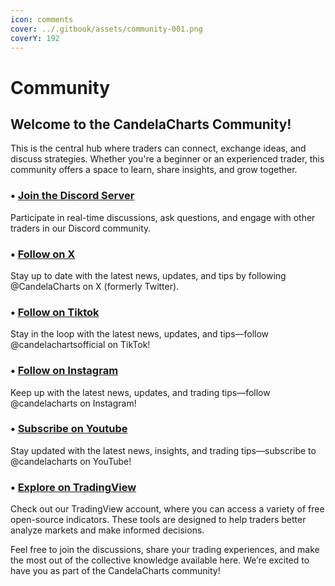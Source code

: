 ```yaml
---
icon: comments
cover: ../.gitbook/assets/community-001.png
coverY: 192
---
```


# Community

## **Welcome to the CandelaCharts Community!**

This is the central hub where traders can connect, exchange ideas, and discuss strategies. Whether you're a beginner or an experienced trader, this community offers a space to learn, share insights, and grow together.

### • [**Join the Discord Server**](https://discord.gg/etGSTepqbu)

Participate in real-time discussions, ask questions, and engage with other traders in our Discord community.

### • [**Follow on X**](https://x.com/CandelaCharts)

Stay up to date with the latest news, updates, and tips by following @CandelaCharts on X (formerly Twitter).

### &#x20;• [**Follow on Tiktok**](https://www.tiktok.com/@candelachartsofficial)

Stay in the loop with the latest news, updates, and tips—follow @candelachartsofficial on TikTok!

### &#x20;• [**Follow on Instagram**](https://www.instagram.com/candelacharts/)

Keep up with the latest news, updates, and trading tips—follow @candelacharts on Instagram!

### &#x20;• [**Subscribe on Youtube**](https://www.youtube.com/@CandelaCharts)

Stay updated with the latest news, insights, and trading tips—subscribe to @candelacharts on YouTube!

### • [**Explore on TradingView**](https://www.tradingview.com/u/CandelaCharts/#published-scripts)

Check out our TradingView account, where you can access a variety of free open-source indicators. These tools are designed to help traders better analyze markets and make informed decisions.

Feel free to join the discussions, share your trading experiences, and make the most out of the collective knowledge available here. We’re excited to have you as part of the CandelaCharts community!

